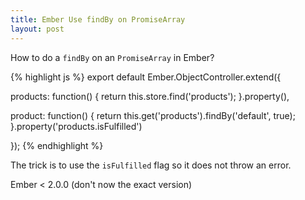 ```yaml
---
title: Ember Use findBy on PromiseArray
layout: post
---
```


How to do a `findBy` on an `PromiseArray` in Ember?

{% highlight js %}
export default Ember.ObjectController.extend({

  products: function() {
    return this.store.find('products');
  }.property(),

  product: function() {
    return this.get('products').findBy('default', true);
  }.property('products.isFulfilled')

});
{% endhighlight %}

The trick is to use the `isFulfilled` flag so it does not throw an error.

Ember < 2.0.0 (don't now the exact version)
